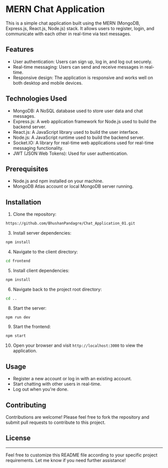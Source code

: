 

# MERN Chat Application

This is a simple chat application built using the MERN (MongoDB, Express.js, React.js, Node.js) stack. It allows users to register, login, and communicate with each other in real-time via text messages.

## Features

- User authentication: Users can sign up, log in, and log out securely.
- Real-time messaging: Users can send and receive messages in real-time.
- Responsive design: The application is responsive and works well on both desktop and mobile devices.

## Technologies Used

- MongoDB: A NoSQL database used to store user data and chat messages.
- Express.js: A web application framework for Node.js used to build the backend server.
- React.js: A JavaScript library used to build the user interface.
- Node.js: A JavaScript runtime used to build the backend server.
- Socket.IO: A library for real-time web applications used for real-time messaging functionality.
- JWT (JSON Web Tokens): Used for user authentication.

## Prerequisites

- Node.js and npm installed on your machine.
- MongoDB Atlas account or local MongoDB server running.

## Installation

1. Clone the repository:

```bash
https://github.com/BhushanPandagre/Chat_Application_01.git
```

3. Install server dependencies:

```bash
npm install
```

4. Navigate to the client directory:

```bash
cd frontend
```

5. Install client dependencies:

```bash
npm install
```

6. Navigate back to the project root directory:

```bash
cd ..
```




8. Start the server:

```bash
npm run dev
```

9. Start the frontend:

```bash
npm start
```

10. Open your browser and visit `http://localhost:3000` to view the application.

## Usage

- Register a new account or log in with an existing account.
- Start chatting with other users in real-time.
- Log out when you're done.

## Contributing

Contributions are welcome! Please feel free to fork the repository and submit pull requests to contribute to this project.

## License



---

Feel free to customize this README file according to your specific project requirements. Let me know if you need further assistance!

